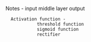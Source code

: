 Notes - 
      input
      middle layer
      output

      Activation function - 
                threshold function
                sigmoid function
                rectifier

                
                    